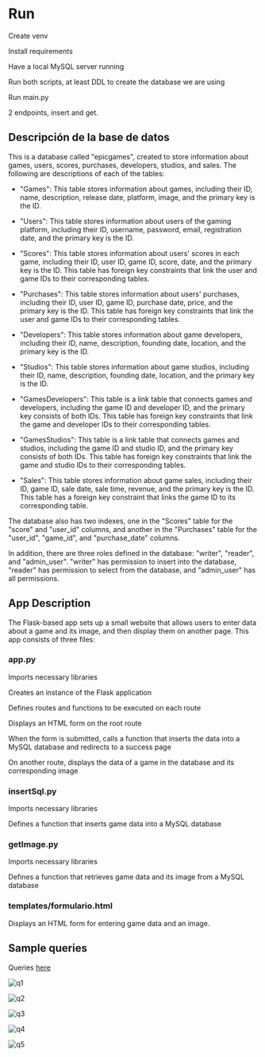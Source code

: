
<!-- TODO ARREGLAR TODO, DOCUMENTAR UN POCO MEJOR Y CORREGIR ERRORES-->
# Run

Create venv

Install requirements

Have a local MySQL server running

Run both scripts, at least DDL to create the database we are using

Run main.py

2 endpoints, insert and get.

## Descripción de la base de datos

This is a database called "epicgames", created to store information about games, users, scores, purchases, developers, studios, and sales. The following are descriptions of each of the tables:

* "Games": This table stores information about games, including their ID, name, description, release date, platform, image, and the primary key is the ID.

* "Users": This table stores information about users of the gaming platform, including their ID, username, password, email, registration date, and the primary key is the ID.

* "Scores": This table stores information about users' scores in each game, including their ID, user ID, game ID, score, date, and the primary key is the ID. This table has foreign key constraints that link the user and game IDs to their corresponding tables.

* "Purchases": This table stores information about users' purchases, including their ID, user ID, game ID, purchase date, price, and the primary key is the ID. This table has foreign key constraints that link the user and game IDs to their corresponding tables.

* "Developers": This table stores information about game developers, including their ID, name, description, founding date, location, and the primary key is the ID.

* "Studios": This table stores information about game studios, including their ID, name, description, founding date, location, and the primary key is the ID.

* "GamesDevelopers": This table is a link table that connects games and developers, including the game ID and developer ID, and the primary key consists of both IDs. This table has foreign key constraints that link the game and developer IDs to their corresponding tables.

* "GamesStudios": This table is a link table that connects games and studios, including the game ID and studio ID, and the primary key consists of both IDs. This table has foreign key constraints that link the game and studio IDs to their corresponding tables.

* "Sales": This table stores information about game sales, including their ID, game ID, sale date, sale time, revenue, and the primary key is the ID. This table has a foreign key constraint that links the game ID to its corresponding table.

The database also has two indexes, one in the "Scores" table for the "score" and "user_id" columns, and another in the "Purchases" table for the "user_id", "game_id", and "purchase_date" columns.

In addition, there are three roles defined in the database: "writer", "reader", and "admin_user". "writer" has permission to insert into the database, "reader" has permission to select from the database, and "admin_user" has all permissions.

## App Description

The Flask-based app sets up a small website that allows users to enter data about a game and its image, and then display them on another page. This app consists of three files:

### app.py

Imports necessary libraries

Creates an instance of the Flask application

Defines routes and functions to be executed on each route

Displays an HTML form on the root route

When the form is submitted, calls a function that inserts the data into a MySQL database and redirects to a success page

On another route, displays the data of a game in the database and its corresponding image

### insertSql.py

Imports necessary libraries

Defines a function that inserts game data into a MySQL database

### getImage.py

Imports necessary libraries

Defines a function that retrieves game data and its image from a MySQL database

### templates/formulario.html

Displays an HTML form for entering game data and an image.

## Sample queries

<!-- TODO PONER QUERIES-->

Queries [here](./scripts/Queries.sql)

![q1](./docs/queries_img/)

![q2](./docs/queries_img/)

![q3](./docs/queries_img/)

![q4](./docs/queries_img/)

![q5](./docs/queries_img/)

<!-- TODO AÑADIR EJEMPLOS DE COM0 FUCIONAN LOS USUARIOS, POR EJEMPLO. CON ADMIN PODEMOS HACER TODO, PERO CON EL REST0 NO-->
